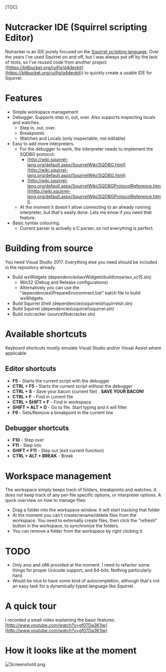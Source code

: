 [TOC]

# Nutcracker IDE (Squirrel scripting Editor) #

Nutracker is an IDE purely focused on the [Squirrel scripting language](http://squirrel-lang.org).
Over the years I've used Squirrel on and off, but I was always put off by the lack of tools, so I've reused code from another project ([https://bitbucket.org/ruifig/g4devkit](https://bitbucket.org/ruifig/g4devkit)) to quickly create a usable IDE for Squirrel.

# Features #

* Simple workspace management
* Debugger. Supports step in, out, over. Also supports inspecting locals and watches.
    * Step in, out, over.
    * Breakpoints
    * Watches and Locals (only inspectable, not editable)
* Easy to add more interpreters.
    * For the debugger to work, the interpreter needs to implement the SQDBG protocol:
        * [http://wiki.squirrel-lang.org/default.aspx/SquirrelWiki/SQDBG.html](http://wiki.squirrel-lang.org/default.aspx/SquirrelWiki/SQDBG.html)
        * [http://wiki.squirrel-lang.org/default.aspx/SquirrelWiki/SQDBGProtocolReference.html](http://wiki.squirrel-lang.org/default.aspx/SquirrelWiki/SQDBGProtocolReference.html).
    * At the moment it doesn't allow connecting to an already running interpreter, but that's easily done. Lets me know if you need that feature.
* Basic syntax colouring.
    * Current parser is actually a C parser, so not everything is perfect.

# Building from source #

You need Visual Studio 2017. Everything else you need should be included in the repository already.

* Build wxWidgets (dependencies\wxWidgets\build\msw\wx_vc15.sln)
    * Win32 (Debug and Release configurations)
    * Alternatively you can use the "dependencies\PrepareEnvironment.bat" batch file to build wxWidgets.
* Build Squirrel Shell (dependencies\squirrelsh\quirrelsh.sln)
* Build Squirrel (dependencies\squirrel\squirrel.sln)
* Build nutcracker (source\Nutcracker.sln)

# Available shortcuts

Keyboard shortcuts mostly emulate Visual Studio and/or Visual Assist where applicable

## Editor shortcuts

* **F5** - Starts the current script with the debugger
* **CTRL + F5** - Starts the current script without the debugger
* **CTRL + S** - Save your bacon (current file) . **SAVE YOUR BACON!**
* **CTRL + F** - Find in current file
* **CTRL + SHIFT + F** - Find in workspace
* **SHIFT + ALT + O** - Go to file. Start typing and it will filter
* **F9** - Sets/Remove a breakpoint in the current line

## Debugger shortcuts

* **F10** - Step over
* **F11** - Step into
* **SHIFT + F11** - Step out (exit current function)
* **CTRL + ALT + BREAK** - Break

# Workspace management

The workspace simply keeps track of folders, breakpoints and watches. It does not keep track of any per-file specific options, or interpreter options.
A quick overview on how to manage files:

* Drag a folder into the workspace window. It will start tracking that folder
* At the moment you can't create/rename/delete files from the workspace. You need to externally create files, then click the "refresh" button in the workspace, to synchronize the folders.
* You can remove a folder from the workspace by right clicking it.

# TODO

* Only ansi and x86 provided at the moment. I need to refactor some things for proper Unicode support, and 64-bits. Nothing particularly hard.
* Would be nice to have some kind of autocompletion, although that's not an easy task for a dynamically typed language like Squirrel.

# A quick tour #

I recorded a small video explaining the basic features.
[http://www.youtube.com/watch?v=gf07Da3K1lw](http://www.youtube.com/watch?v=gf07Da3K1lw)

# How it looks like at the moment #

![Screenshot4.png](https://bitbucket.org/repo/jnoqe9/images/2965400008-Screenshot4.png)
